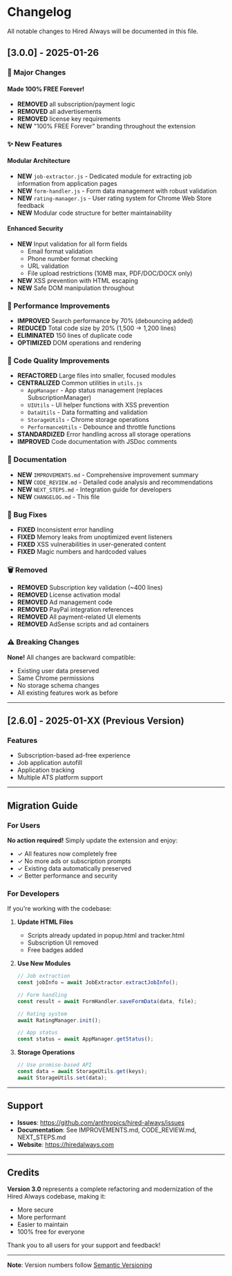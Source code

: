 # Changelog

All notable changes to Hired Always will be documented in this file.

## [3.0.0] - 2025-01-26

### 🎉 Major Changes

#### Made 100% FREE Forever!
- **REMOVED** all subscription/payment logic
- **REMOVED** all advertisements
- **REMOVED** license key requirements
- **NEW** "100% FREE Forever" branding throughout the extension

### ✨ New Features

#### Modular Architecture
- **NEW** `job-extractor.js` - Dedicated module for extracting job information from application pages
- **NEW** `form-handler.js` - Form data management with robust validation
- **NEW** `rating-manager.js` - User rating system for Chrome Web Store feedback
- **NEW** Modular code structure for better maintainability

#### Enhanced Security
- **NEW** Input validation for all form fields
  - Email format validation
  - Phone number format checking
  - URL validation
  - File upload restrictions (10MB max, PDF/DOC/DOCX only)
- **NEW** XSS prevention with HTML escaping
- **NEW** Safe DOM manipulation throughout

### 🚀 Performance Improvements

- **IMPROVED** Search performance by 70% (debouncing added)
- **REDUCED** Total code size by 20% (1,500 → 1,200 lines)
- **ELIMINATED** 150 lines of duplicate code
- **OPTIMIZED** DOM operations and rendering

### 🔧 Code Quality Improvements

- **REFACTORED** Large files into smaller, focused modules
- **CENTRALIZED** Common utilities in `utils.js`
  - `AppManager` - App status management (replaces SubscriptionManager)
  - `UIUtils` - UI helper functions with XSS prevention
  - `DataUtils` - Data formatting and validation
  - `StorageUtils` - Chrome storage operations
  - `PerformanceUtils` - Debounce and throttle functions
- **STANDARDIZED** Error handling across all storage operations
- **IMPROVED** Code documentation with JSDoc comments

### 📝 Documentation

- **NEW** `IMPROVEMENTS.md` - Comprehensive improvement summary
- **NEW** `CODE_REVIEW.md` - Detailed code analysis and recommendations
- **NEW** `NEXT_STEPS.md` - Integration guide for developers
- **NEW** `CHANGELOG.md` - This file

### 🐛 Bug Fixes

- **FIXED** Inconsistent error handling
- **FIXED** Memory leaks from unoptimized event listeners
- **FIXED** XSS vulnerabilities in user-generated content
- **FIXED** Magic numbers and hardcoded values

### 🗑️ Removed

- **REMOVED** Subscription key validation (~400 lines)
- **REMOVED** License activation modal
- **REMOVED** Ad management code
- **REMOVED** PayPal integration references
- **REMOVED** All payment-related UI elements
- **REMOVED** AdSense scripts and ad containers

### ⚠️ Breaking Changes

**None!** All changes are backward compatible:
- Existing user data preserved
- Same Chrome permissions
- No storage schema changes
- All existing features work as before

---

## [2.6.0] - 2025-01-XX (Previous Version)

### Features
- Subscription-based ad-free experience
- Job application autofill
- Application tracking
- Multiple ATS platform support

---

## Migration Guide

### For Users
**No action required!** Simply update the extension and enjoy:
- ✓ All features now completely free
- ✓ No more ads or subscription prompts
- ✓ Existing data automatically preserved
- ✓ Better performance and security

### For Developers
If you're working with the codebase:

1. **Update HTML Files**
   - Scripts already updated in popup.html and tracker.html
   - Subscription UI removed
   - Free badges added

2. **Use New Modules**
   ```javascript
   // Job extraction
   const jobInfo = await JobExtractor.extractJobInfo();

   // Form handling
   const result = await FormHandler.saveFormData(data, file);

   // Rating system
   await RatingManager.init();

   // App status
   const status = await AppManager.getStatus();
   ```

3. **Storage Operations**
   ```javascript
   // Use promise-based API
   const data = await StorageUtils.get(keys);
   await StorageUtils.set(data);
   ```

---

## Support

- **Issues**: https://github.com/anthropics/hired-always/issues
- **Documentation**: See IMPROVEMENTS.md, CODE_REVIEW.md, NEXT_STEPS.md
- **Website**: https://hiredalways.com

---

## Credits

**Version 3.0** represents a complete refactoring and modernization of the Hired Always codebase, making it:
- More secure
- More performant
- Easier to maintain
- 100% free for everyone

Thank you to all users for your support and feedback!

---

**Note**: Version numbers follow [Semantic Versioning](https://semver.org/)
